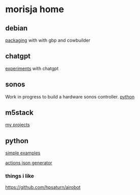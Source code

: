 # morisja home

## debian
[packaging](debian-packages) with with gbp and cowbuilder

## chatgpt
[experiments](chatgpt) with chatgpt

## sonos
Work in progress to build a hardware sonos controller.
[python](https://github.com/morisja/sonopi)

## m5stack
[my projects](https://github.com/morisja/m5stack)

## python
[simple examples](https://github.com/morisja/python-examples)

[actions json generator](https://github.com/morisja/actions)

### things i like
https://github.com/hpsaturn/airobot
 


